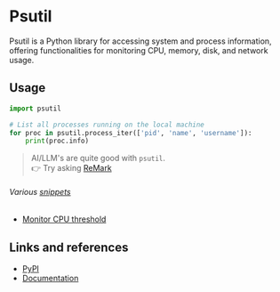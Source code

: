 # Psutil

Psutil is a Python library for accessing system and process information, offering functionalities for monitoring CPU, memory, disk, and network usage.

## Usage

```python
import psutil

# List all processes running on the local machine
for proc in psutil.process_iter(['pid', 'name', 'username']):
    print(proc.info)
```

> AI/LLM's are quite good with `psutil`.  
> 👉 Try asking [ReMark](https://chat.robocorp.com)

###### Various [snippets](snippets)

- [Monitor CPU threshold](snippets/monitor_cpu_threshold.py)

## Links and references

- [PyPI](https://pypi.org/project/psutil/)
- [Documentation](https://psutil.readthedocs.io/en/latest/)
